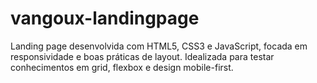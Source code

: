 # vangoux-landingpage
Landing page desenvolvida com HTML5, CSS3 e JavaScript, focada em responsividade e boas práticas de layout. Idealizada para testar conhecimentos em grid, flexbox e design mobile-first.
